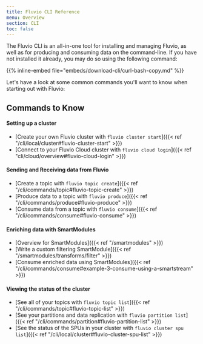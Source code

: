 ```yaml
---
title: Fluvio CLI Reference
menu: Overview
section: CLI
toc: false
---
```


The Fluvio CLI is an all-in-one tool for installing and managing Fluvio,
as well as for producing and consuming data on the command-line. If you
have not installed it already, you may do so using the following command:

{{% inline-embed file="embeds/download-cli/curl-bash-copy.md" %}}

Let's have a look at some common commands you'll want to know when starting
out with Fluvio:

## Commands to Know

#### Setting up a cluster

- [Create your own Fluvio cluster with `fluvio cluster start`]({{< ref "/cli/local/cluster#fluvio-cluster-start" >}})
- [Connect to your Fluvio Cloud cluster with `fluvio cloud login`]({{< ref "cli/cloud/overview#fluvio-cloud-login" >}})
  
#### Sending and Receiving data from Fluvio

- [Create a topic with `fluvio topic create`]({{< ref "/cli/commands/topic#fluvio-topic-create" >}})
- [Produce data to a topic with `fluvio produce`]({{< ref "/cli/commands/produce#fluvio-produce" >}})
- [Consume data from a topic with `fluvio consume`]({{< ref "/cli/commands/consume#fluvio-consume" >}})

#### Enriching data with SmartModules

- [Overview for SmartModules]({{< ref "/smartmodules" >}})
- [Write a custom filtering SmartModule]({{< ref "/smartmodules/transforms/filter" >}})
- [Consume enriched data using SmartModules]({{< ref "/cli/commands/consume#example-3-consume-using-a-smartstream" >}})

#### Viewing the status of the cluster

- [See all of your topics with `fluvio topic list`]({{< ref "/cli/commands/topic#fluvio-topic-list" >}})
- [See your partitions and data replication with `fluvio partition list`]({{< ref "/cli/commands/partition#fluvio-partition-list" >}})
- [See the status of the SPUs in your cluster with `fluvio cluster spu list`]({{< ref "/cli/local/cluster#fluvio-cluster-spu-list" >}})
